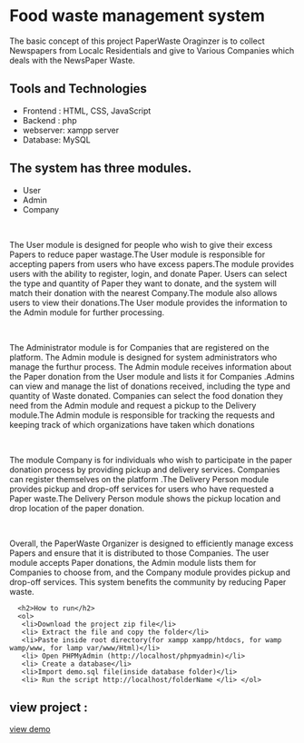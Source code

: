 # Food waste management system
<!-- <img src="img/coverimage.jpeg"> -->
<p>  The basic concept of this project  PaperWaste Oraginzer is to collect Newspapers from Localc Residentials and give to Various Companies which deals with the NewsPaper Waste.</p>
<h2>Tools and Technologies</h2> 
<ul>
 <li>Frontend : HTML, CSS,  JavaScript</li>
 <li>Backend  : php</li>
 <li>webserver: xampp server</li>
 <li>Database: MySQL </li>
</ul>

 <h2>The system has three modules. </h2>
    <ul><li>User</li>
    <li>Admin</li>
    <li>Company</li></ul>
   <br>
    <p>The User module is designed for people who wish to give their excess Papers to reduce paper wastage.The User module is responsible for accepting papers from users who have excess papers.The module provides users with the ability to register, login, and donate Paper. Users can select the type and quantity of Paper they want to donate, and the system will match their donation with the nearest Company.The module also allows users to view their donations.The User module provides the information to the Admin module for further processing.
   </p><br>
   <p>
      The Administrator module is for Companies that are registered on the platform. The Admin module is designed for system administrators who manage the furthur process. The Admin module receives information about the Paper donation from the User module and lists it for Companies .Admins can view and manage the list of donations received, including the type and quantity of Waste donated. Companies can select the food donation they need from the Admin module and request a pickup to the Delivery module.The Admin module is responsible for tracking the requests and keeping track of which organizations have taken which donations
   </p><br>
    <p>The module Company is for individuals who wish to participate in the paper donation process by providing pickup and delivery services. Companies can register themselves on the platform .The Delivery Person module provides pickup and drop-off services for users who have requested a Paper waste.The Delivery Person module shows the pickup location and drop location of the paper donation.
    </p><br>
    <p>Overall, the PaperWaste Organizer is designed to efficiently manage excess Papers and ensure that it is distributed to those Companies. The user module accepts Paper donations, the Admin module lists them for Companies to choose from, and the Company module provides pickup and drop-off services. This system benefits the community by reducing Paper waste.
    </p>
  
      <h2>How to run</h2>
      <ol>
       <li>Download the project zip file</li>
       <li> Extract the file and copy the folder</li>
       <li>Paste inside root directory(for xampp xampp/htdocs, for wamp wamp/www, for lamp var/www/Html)</li>
       <li> Open PHPMyAdmin (http://localhost/phpmyadmin)</li>
       <li> Create a database</li>
       <li>Import demo.sql file(inside database folder)</li>
       <li> Run the script http://localhost/folderName </li> </ol>

<h2>view project :</h2>

<a href="https://github.com/Onkar1718/PaperWaste-Organizer/blob/main/index.html" > view demo</a>

